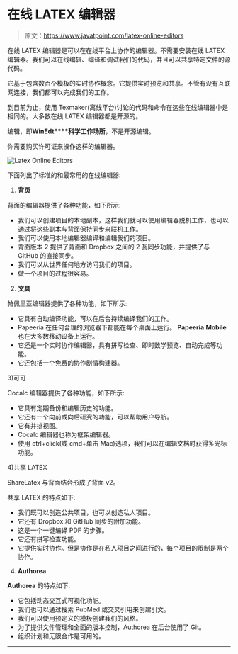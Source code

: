 # 在线 LATEX 编辑器

> 原文：<https://www.javatpoint.com/latex-online-editors>

在线 LATEX 编辑器是可以在在线平台上协作的编辑器。不需要安装在线 LATEX 编辑器。我们可以在线编辑、编译和调试我们的代码，并且可以共享特定文件的源代码。

它基于包含数百个模板的实时协作概念。它提供实时预览和共享。不管有没有互联网连接，我们都可以完成我们的工作。

到目前为止，使用 Texmaker(离线平台)讨论的代码和命令在这些在线编辑器中是相同的。大多数在线 LATEX 编辑器都是开源的。

编辑，即**WinEdt****科学工作场所**，不是开源编辑。

你需要购买许可证来操作这样的编辑器。

![Latex Online 
Editors](img/41f3dcd9826c5ac18887394419534e39.png)

下面列出了标准的和最常用的在线编辑器:

1) **背页**

背面的编辑器提供了各种功能，如下所示:

*   我们可以创建项目的本地副本，这样我们就可以使用编辑器脱机工作，也可以通过将这些副本与背面保持同步来联机工作。
*   我们可以使用本地编辑器编译和编辑我们的项目。
*   背面版本 2 提供了背面和 Dropbox 之间的 2 瓦同步功能，并提供了与 GitHub 的直接同步。
*   我们可以从世界任何地方访问我们的项目。
*   做一个项目的过程很容易。

2) **文具**

帕佩里亚编辑器提供了各种功能，如下所示:

*   它具有自动编译功能，可以在后台持续编译我们的工作。
*   Papeeria 在任何合理的浏览器下都能在每个桌面上运行。 **Papeeria** **Mobile** 也在大多数移动设备上运行。
*   它还是一个实时协作编辑器，具有拼写检查、即时数学预览、自动完成等功能。
*   它还包括一个免费的协作剧情构建器。

3)可可

Cocalc 编辑器提供了各种功能，如下所示:

*   它具有定期备份和编辑历史的功能。
*   它还有一个向前或向后研究的功能，可以帮助用户导航。
*   它有并排视图。
*   Cocalc 编辑器也称为框架编辑器。
*   使用 ctrl+click(或 cmd+单击 Mac)选项，我们可以在编辑文档时获得多光标功能。

4)共享 LATEX

ShareLatex 与背面结合形成了背面 v2。

共享 LATEX 的特点如下:

*   我们既可以创造公共项目，也可以创造私人项目。
*   它还有 Dropbox 和 GitHub 同步的附加功能。
*   这是一个一键编译 PDF 的步骤。
*   它还有拼写检查功能。
*   它提供实时协作。但是协作是在私人项目之间进行的，每个项目的限制是两个协作。

4) **Authorea**

**Authorea** 的特点如下:

*   它包括动态交互式可视化功能。
*   我们也可以通过搜索 PubMed 或交叉引用来创建引文。
*   我们可以使用预定义的模板创建我们的风格。
*   为了提供文件管理和全面的版本控制，Authorea 在后台使用了 Git。
*   组织计划和无限合作是可用的。

* * *